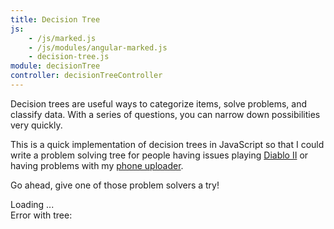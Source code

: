```yaml
---
title: Decision Tree
js:
    - /js/marked.js
    - /js/modules/angular-marked.js
    - decision-tree.js
module: decisionTree
controller: decisionTreeController
---
```


<div ng-if="!tree">
    <p>
        Decision trees are useful ways to categorize items, solve problems, and classify data.  With a series of questions, you can narrow down possibilities very quickly.
    </p>
    <p>
        This is a quick implementation of decision trees in JavaScript so that I could write a problem solving tree for people having issues playing <a ng-click="showTree('diablo-ii')" href="">Diablo II</a> or having problems with my <a ng-click="showTree('uploader')" href="">phone uploader</a>.
    </p>
    <p>
        Go ahead, give one of those problem solvers a try!
    </p>
</div>

<div ng-if="tree && tree.isLoading">
    Loading ...
</div>

<div ng-if="tree && tree.isError">
    Error with tree:  <span ng-bind="tree.error"></span>
</div>

<div ng-if="tree" marked="'# ' + tree.title">
</div>

<div ng-if="question">
    <div marked="question.text">
    </div>
    <div ng-repeat="(key, answer) in question.answers">
        <a ng-href="'?tree=' + tree.name + '&q=' + key" ng-click="selectAnswer(key)" marked="answer"></a>
    </div>
</div>

